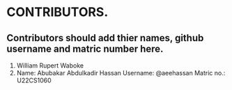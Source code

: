 # CONTRIBUTORS.
## Contributors should add thier names, github username and matric number here.

<ol>
<li>William Rupert Waboke</li>
<li>
  Name: Abubakar Abdulkadir Hassan 
  Username: @aeehassan 
  Matric no.: U22CS1060
</li>

</ol>
